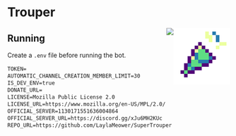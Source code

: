 # Trouper

<img src="assets/SuperTrouper_128x.png" align="right"/><a href="https://ko-fi.com/M4M7S6JSN"><img src=https://ko-fi.com/img/githubbutton_sm.svg align="right"></a>

## Running

Create a `.env` file before running the bot.

```properties
TOKEN=
AUTOMATIC_CHANNEL_CREATION_MEMBER_LIMIT=30
IS_DEV_ENV=true
DONATE_URL=
LICENSE=Mozilla Public License 2.0
LICENSE_URL=https://www.mozilla.org/en-US/MPL/2.0/
OFFICIAL_SERVER=1130171551636004864
OFFICIAL_SERVER_URL=https://discord.gg/xJu6MH2KUc
REPO_URL=https://github.com/LaylaMeower/SuperTrouper
```
